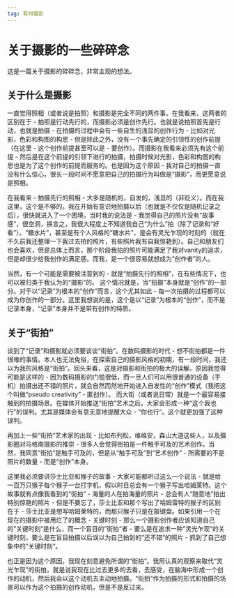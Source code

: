 ```yaml
---
tag: 有时摄影
---
```


# 关于摄影的一些碎碎念

这是一篇关于摄影的碎碎念，非常主观的想法。

## 关于什么是摄影

一直觉得照相（或者说是拍照）和摄影是完全不同的两件事。在我看来，这两者的区别在于 - 拍照是行动先行的，而摄影必须是创作先行。也就是说拍照首先是行动，也就是拍摄 - 在拍摄的过程中会有一些自生的浅显的创作行为 - 比如对光影，色彩和构图的构思 - 但是除此之外，没有一个事先确定的引领性的创作前提（在这里 - 这个创作前提甚至可以是 - 要创作）。而摄影在我看来必须先有这个前提 - 然后是在这个前提的引领下进行的拍摄，拍摄时候对光影，色彩和构图的构思也是为了这个创作的前提而服务的。也是因为这个原因 - 我对自己的拍摄一直没有什么信心，很长一段时间不愿意把自己的拍摄行为叫做是“摄影”，而更愿意说是照相。

在我看来 - 拍摄先行的照相 - 大多是随机的，自发的，浅显的（非贬义）。而在我这里，这个是不够的。我在开始有意识地拍摄以后（也就是不仅仅是随机记录之后），很快就进入了一个困境，当时我的说法是 - 我觉得自己的照片没有“故事感”，很空洞，换言之，我很大程度上不知道我自己“为什么”拍（除了记录和“好看”）。“糖水片”，甚至是有个人风格的“糖水片”，是会有灵光乍现的时刻的（就在不久前我还整理一下我过去拍的照片，有些照片我有自我惊艳到）。自己和朋友们也会喜欢，但是总体上而言，那个阶段我拍的照片可能满足了我对vanity的追求，但是却很少给我创作的满足感。而我，是一个很容易就想成为“创作者”的人。

当然，有一个可能是需要被注意到的 - 就是“拍摄先行的照相”，在有些情况下，也可以被归类于我认为的“摄影”的。 这个情况就是，当“拍摄”本身就是“创作”的一部分。对于以“记录”为根本的“创作”而言，这个尤其如此 - 每一次拍摄的过程都可以成为你创作的一部分。这里我想说的是，这个是以“记录”为根本的“创作”，而不是记录本身，“记录”本身并不是带有创作的特质。

## 关于“街拍”

谈到了“记录”和摄影就必须要谈谈“街拍”。在数码摄影的时代 - 想不街拍都是一件很难的事情。本人也无法免俗，在探索自己的摄影风格的初期，有一段时间，我还以为我的风格是“街拍”。回头来看，这是对摄影和街拍的极大的误解。原因我觉得可能是这样的 - 因为数码摄影的门槛很低，而一旦人们可以用很普通的设备（手机）拍摄出还不错的照片，就会自然而然地开始进入自发性的“创作”模式（我把这个叫做“pseudo creativity” - 匿创作）。 而大街（或者说日常）就是一个最容易接触到的拍摄场景。在媒体开始推送“街拍”艺术之后，大家会形成一种“这个我也行”的误判。尤其是媒体会有意无意地提醒大众 - “你也行”。这个就更加强了这种误判。

<!-- 这个现象不仅仅是在摄影领域，其它的领域也非常常见 - 比如每个人都可以弹吉他，每个人都可以讲五分钟的脱口秀，每个人都可以在车库里创业，每个人都可以街拍 - 这些本身是没有问题的，但是其实这是完全没有意义的一句话，因为在大部分的情况下，对大部分的人而言 - 你都可以做大部分的任何事情，所以说每个人都可以街拍（或者说五分钟的脱口秀） - 就好像说每个人都可以吃饭一样 - 是一句空洞没有实际意义的口号。-->

再加上一些“街拍”艺术家的出现 - 比如布列松，维维安，森山大道这些人，以及摄影圈对马格南摄影的推崇 - 很多人会觉得街拍是一件触手可及的艺术创作。当然，我同意“街拍”是触手可及的，但是从“触手可及”到“艺术创作” - 所需要的不是照片的数量 - 而是“创作”本身。

这里我必须要讲莎士比亚和猴子的故事 - 大家可能都听过这么一个说法 - 就是给一百万只猴子每个猴子一台打字机，假以时日总会有一个猴子写出哈姆莱特。这个故事就有点像我看到的“街拍” - 海量的人在拍海量的照片 - 总会有人“随意地”拍出特别惊艳的照片 - 但是不要忘了，莎士比亚和那个写出了哈姆雷特的猴子的区别在于 - 莎士比亚是想写哈姆莱特的，而那只猴子只是在敲键盘。如果引用一个在现在的摄影中被用烂了的概念 - 关键时刻 - 那么一个摄影创作者应该知道自己的”关键时刻“是什么，而一个盲目的”街拍“者 - 要么是在追求一种”灵光乍现“的关键时刻，要么是在盲目拍摄以后误以为自己拍到的”还不错“的照片 - 抓到了自己想象中的”关键时刻“。

也正是因为这个原因，我现在刻意避免所谓的“街拍”。我用认真的观察来取代“灵光乍现”的街拍，就是说我现在比过去更多的去看，去感受，在脑海中形成一个创作的动机，然后我会以这个动机去主动地拍摄。“街拍”作为拍摄的形式和拍摄的场景可以作为这个拍摄的创作动机，但是不是反过来。
